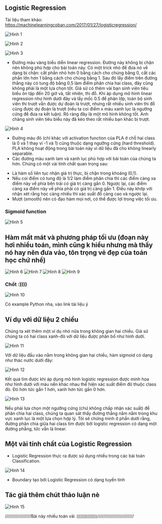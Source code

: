 ## Logistic Regression

Tài liệu tham khảo: https://machinelearningcoban.com/2017/01/27/logisticregression/

![Hình 1](https://github.com/lacie-life/ML-basic/blob/master/Lesson8/img/1.PNG?raw=true)

![Hình 2](https://github.com/lacie-life/ML-basic/blob/master/Lesson8/img/2.PNG?raw=true)

![Hình 3](https://github.com/lacie-life/ML-basic/blob/master/Lesson8/img/3.PNG?raw=true)

- Đường màu vàng biểu diễn linear regression. Đường này không bị chặn nên không phù hợp cho bài toán này. Có một trick nhỏ để đưa nó về dạng bị chặn: cắt phần nhỏ hơn 0 bằng cách cho chúng bằng 0, cắt các phần lớn hơn 1 bằng cách cho chúng bằng 1. Sau đó lấy điểm trên đường thẳng này có tung độ bằng 0.5 làm điểm phân chia hai class, đây cũng không phải là một lựa chọn tốt. Giả sử có thêm vài bạn sinh viên tiêu biểu ôn tập đến 20 giờ và, tất nhiên, thi đỗ. Khi áp dụng mô hình linear regression như hình dưới đây và lấy mốc 0.5 để phân lớp, toàn bộ sinh viên thi trượt vẫn được dự đoán là trượt, nhưng rất nhiều sinh viên thi đỗ cũng được dự đoán là trượt (nếu ta coi điểm x màu xanh lục là ngưỡng cứng để đưa ra kết luận). Rõ ràng đây là một mô hình không tốt. Anh chàng sinh viên tiêu biểu này đã kéo theo rất nhiều bạn khác bị trượt.

![Hình 4](https://github.com/lacie-life/ML-basic/blob/master/Lesson8/img/ex1_lr.png?raw=true)

- Đường màu đỏ (chỉ khác với activation function của PLA ở chỗ hai class là 0 và 1 thay vì -1 và 1) cũng thuộc dạng ngưỡng cứng (hard threshold). PLA không hoạt động trong bài toán này vì dữ liệu đã cho không linearly separable.
- Các đường màu xanh lam và xanh lục phù hợp với bài toán của chúng ta hơn. Chúng có một vài tính chất quan trọng sau:

+ Là hàm số liên tục nhận giá trị thực, bị chặn trong khoảng (0,1).
+ Nếu coi điểm có tung độ là 1/2 làm điểm phân chia thì các điểm càng xa điểm này về phía bên trái có giá trị càng gần 0. Ngược lại, các điểm càng xa điểm này về phía phải có giá trị càng gần 1. Điều này khớp với nhận xét rằng học càng nhiều thì xác suất đỗ càng cao và ngược lại.
+ Mượt (smooth) nên có đạo hàm mọi nơi, có thể được lợi trong việc tối ưu.

### Sigmoid function

![Hình 5](https://github.com/lacie-life/ML-basic/blob/master/Lesson8/img/4.PNG?raw=true)

## Hàm mất mát và phương pháp tối ưu (đoạn này hơi nhiều toán, mình cũng k hiểu nhưng mà thấy nó hay nên đưa vảo, tôn trọng vẻ đẹp của toán học chứ nhề)

![Hình 6](https://github.com/lacie-life/ML-basic/blob/master/Lesson8/img/5.PNG?raw=true)
![Hình 7](https://github.com/lacie-life/ML-basic/blob/master/Lesson8/img/6.PNG?raw=true)
![Hình 8](https://github.com/lacie-life/ML-basic/blob/master/Lesson8/img/7.PNG?raw=true)
![Hình 9](https://github.com/lacie-life/ML-basic/blob/master/Lesson8/img/8.PNG?raw=true)

### Chốt :))))
![Hình 10](https://github.com/lacie-life/ML-basic/blob/master/Lesson8/img/9.PNG?raw=true)

Có example Python nha, vào link tài liệu ý

## Ví dụ với dữ liệu 2 chiều

Chúng ta xét thêm một ví dụ nhỏ nữa trong không gian hai chiều. Giả sử chúng ta có hai class xanh-đỏ với dữ liệu được phân bố như hình dưới.

![Hình 11](https://github.com/lacie-life/ML-basic/blob/master/Lesson8/img/logistic_2d.png?raw=true)

Với dữ liệu đầu vào nằm trong không gian hai chiều, hàm sigmoid có dạng như thác nước dưới đây:

![Hình 12](https://github.com/lacie-life/ML-basic/blob/master/Lesson8/img/plaszczyzna.gif?raw=true)

Kết quả tìm được khi áp dụng mô hình logistic regression được minh họa như hình dưới với màu nền khác nhau thể hiện xác suất điểm đó thuộc class đỏ. Đỏ hơn tức gần 1 hơn, xanh hơn tức gần 0 hơn.

![Hình 13](https://github.com/lacie-life/ML-basic/blob/master/Lesson8/img/logistic_2d_2.png?raw=true)

Nếu phải lựa chọn một ngưỡng cứng (chứ không chấp nhận xác suất) để phân chia hai class, chúng ta quan sát thấy đường thẳng nằm nằm trong khu vực xanh lục là một lựa chọn hợp lý. Tôi sẽ chứng minh ở phần dưới rằng, đường phân chia giữa hai class tìm được bởi logistic regression có dạng một đường phẳng, tức vẫn là linear.

## Một vài tính chất của Logistic Regression

- Logistic Regression thực ra được sử dụng nhiều trong các bài toán Classification.

![Hình 14](https://github.com/lacie-life/ML-basic/blob/master/Lesson8/img/10.PNG?raw=true)

- Boundary tạo bởi Logistic Regression có dạng tuyến tính

## Tác giả thêm chút thảo luận nè

![Hình 15](https://github.com/lacie-life/ML-basic/blob/master/Lesson8/img/11.PNG?raw=true)

/////////////////Bài này nhiều toán vãi :)))))))))))))////////////////////////